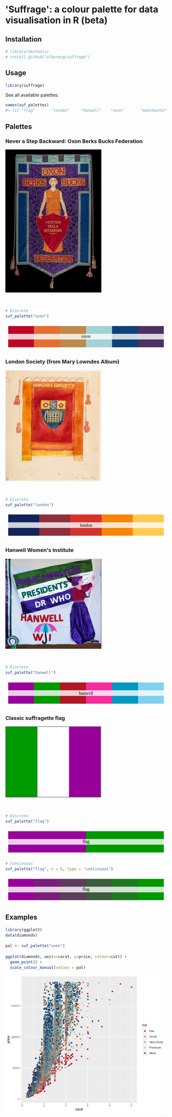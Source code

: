 
'Suffrage': a colour palette for data visualisation in R (beta)
===============================================================

Installation
------------

``` r
# library(devtools)
# install_github("alburezg/suffrage")
```

Usage
-----

``` r
library(suffrage)
```

See all available palettes:

``` r
names(suf_palettes)
#> [1] "flag"       "london"     "hanwell"    "oxon"       "manchester"
```

Palettes
--------

### Never a Step Backward: Oxon Berks Bucks Federation

<img src="oxon.jpg" width="300" />

 

``` r
# Discrete
suf_palette("oxon")
```

![](README-unnamed-chunk-5-1.png)

### London Society (from Mary Lowndes Album)

<img src="london.jpg" width="300" />

 

``` r
# Discrete
suf_palette("london")
```

![](README-unnamed-chunk-6-1.png)

### Hanwell Women's Institute

<img src="hanwell.jpg" width="300" />

 

``` r
# Discrete
suf_palette("hanwell")
```

![](README-unnamed-chunk-7-1.png)

### Classic suffragette flag

<img src="flag.jpg" width="300" />

 

``` r
# Discrete
suf_palette("flag")
```

![](README-unnamed-chunk-8-1.png)

``` r
# Continuous
suf_palette("flag", n = 6, type = "continuous")
```

![](README-unnamed-chunk-9-1.png)

Examples
--------

``` r
library(ggplot2)
data(diamonds)

pal <- suf_palette("oxon")

ggplot(diamonds, aes(x=carat, y=price, colour=cut)) +
  geom_point() +
  scale_colour_manual(values = pal)
```

![](README-unnamed-chunk-10-1.png)
